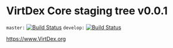 VirtDex Core staging tree v0.0.1
===============================

`master:` [![Build Status](https://travis-ci.org/VirtDexpay/VirtDex.svg?branch=master)](https://travis-ci.org/VirtDexpay/VirtDex) `develop:` [![Build Status](https://travis-ci.org/VirtDexpay/VirtDex.svg?branch=develop)](https://travis-ci.org/VirtDexpay/VirtDex/branches)

https://www.VirtDex.org


